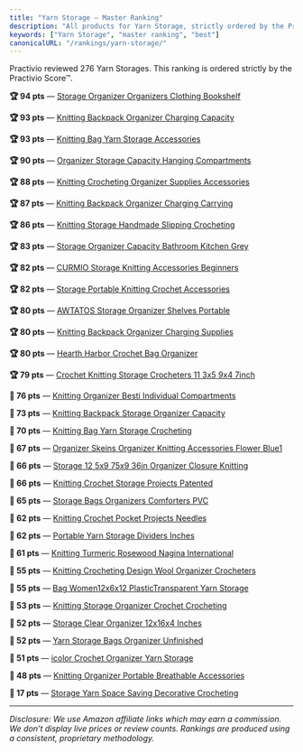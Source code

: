 ```yaml
---
title: "Yarn Storage — Master Ranking"
description: "All products for Yarn Storage, strictly ordered by the Practivio Score™."
keywords: ["Yarn Storage", "master ranking", "best"]
canonicalURL: "/rankings/yarn-storage/"
---
```


Practivio reviewed 276 Yarn Storages. This ranking is ordered strictly by the Practivio Score™.

**🏆 94 pts** — [Storage Organizer Organizers Clothing Bookshelf](/products/storage-organizer-organizers-clothing-bookshelf-B0B8DTX8T3/)

**🏆 93 pts** — [Knitting Backpack Organizer Charging Capacity](/products/knitting-backpack-organizer-charging-capacity-B09ZGZ3QY8/)

**🏆 93 pts** — [Knitting Bag Yarn Storage Accessories](/products/knitting-bag-yarn-storage-accessories-B06WRTQZ9G/)

**🏆 90 pts** — [Organizer Storage Capacity Hanging Compartments](/products/organizer-storage-capacity-hanging-compartments-B0C58KCRGB/)

**🏆 88 pts** — [Knitting Crocheting Organizer Supplies Accessories](/products/knitting-crocheting-organizer-supplies-accessories-B09VBGNH4T/)

**🏆 87 pts** — [Knitting Backpack Organizer Charging Carrying](/products/knitting-backpack-organizer-charging-carrying-B0BNM7DRKR/)

**🏆 86 pts** — [Knitting Storage Handmade Slipping Crocheting](/products/knitting-storage-handmade-slipping-crocheting-B07PCND7QF/)

**🏆 83 pts** — [Storage Organizer Capacity Bathroom Kitchen Grey](/products/storage-organizer-capacity-bathroom-kitchen-grey-B0DK1Q3DK4/)

**🏆 82 pts** — [CURMIO Storage Knitting Accessories Beginners](/products/curmio-storage-knitting-accessories-beginners-B08K34Q4VS/)

**🏆 82 pts** — [Storage Portable Knitting Crochet Accessories](/products/storage-portable-knitting-crochet-accessories-B07C86ZDJ9/)

**🏆 80 pts** — [AWTATOS Storage Organizer Shelves Portable](/products/awtatos-storage-organizer-shelves-portable-B0C3CWTRS3/)

**🏆 80 pts** — [Knitting Backpack Organizer Charging Supplies](/products/knitting-backpack-organizer-charging-supplies-B0BC8SPYZB/)

**🏆 80 pts** — [Hearth Harbor Crochet Bag Organizer](/products/hearth-harbor-crochet-bag-organizer-B0CMYZFYVT/)

**🏆 79 pts** — [Crochet Knitting Storage Crocheters 11 3x5 9x4 7inch](/products/crochet-knitting-storage-crocheters-11-3x5-9x4-7inch-B0D6WKW6Q9/)

**🛒 76 pts** — [Knitting Organizer Besti Individual Compartments](/products/knitting-organizer-besti-individual-compartments-B076X1XKL1/)

**🛒 73 pts** — [Knitting Backpack Storage Organizer Capacity](/products/knitting-backpack-storage-organizer-capacity-B0B5MVKQM8/)

**🛒 70 pts** — [Knitting Bag Yarn Storage Crocheting](/products/knitting-bag-yarn-storage-crocheting-B0CC6325CY/)

**🛒 67 pts** — [Organizer Skeins Organizer Knitting Accessories Flower Blue1](/products/organizer-skeins-organizer-knitting-accessories-flower-blue1-B09XDLDFKD/)

**🛒 66 pts** — [Storage 12 5x9 75x9 36in Organizer Closure Knitting](/products/storage-12-5x9-75x9-36in-organizer-closure-knitting-B0FF3JVRXT/)

**🛒 66 pts** — [Knitting Crochet Storage Projects Patented](/products/knitting-crochet-storage-projects-patented-B092LNH45Z/)

**🛒 65 pts** — [Storage Bags Organizers Comforters PVC](/products/storage-bags-organizers-comforters-pvc-B0C3R9XGJS/)

**🛒 62 pts** — [Knitting Crochet Pocket Projects Needles](/products/knitting-crochet-pocket-projects-needles-B08JZ9BLY6/)

**🛒 62 pts** — [Portable Yarn Storage Dividers Inches](/products/portable-yarn-storage-dividers-inches-B08BR779ZZ/)

**🛒 61 pts** — [Knitting Turmeric Rosewood Nagina International](/products/knitting-turmeric-rosewood-nagina-international-B07KVJQ5SH/)

**🚫 55 pts** — [Knitting Crocheting Design Wool Organizer Crocheters](/products/knitting-crocheting-design-wool-organizer-crocheters-B0D9LB8X59/)

**🚫 55 pts** — [Bag Women12x6x12 PlasticTransparent Yarn Storage](/products/bag-women12x6x12-plastictransparent-yarn-storage-B0CRKTSQ49/)

**🚫 53 pts** — [Knitting Storage Organizer Crochet Crocheting](/products/knitting-storage-organizer-crochet-crocheting-B0D2NC558V/)

**🚫 52 pts** — [Storage Clear Organizer 12x16x4 Inches](/products/storage-clear-organizer-12x16x4-inches-B0DGLJXFVT/)

**🚫 52 pts** — [Yarn Storage Bags Organizer Unfinished](/products/yarn-storage-bags-organizer-unfinished-B0DPFWX967/)

**🚫 51 pts** — [icolor Crochet Organizer Yarn Storage](/products/icolor-crochet-organizer-yarn-storage-B0D9GT29KT/)

**🚫 48 pts** — [Knitting Organizer Portable Breathable Accessories](/products/knitting-organizer-portable-breathable-accessories-B0DN5H994N/)

**🚫 17 pts** — [Storage Yarn Space Saving Decorative Crocheting](/products/storage-yarn-space-saving-decorative-crocheting-B0FFT21R96/)

---
_Disclosure: We use Amazon affiliate links which may earn a commission. We don’t display live prices or review counts. Rankings are produced using a consistent, proprietary methodology._
